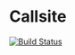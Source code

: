# Callsite

[![Build Status](https://travis-ci.org/SimonDanisch/Callsite.jl.svg?branch=master)](https://travis-ci.org/SimonDanisch/Callsite.jl)
